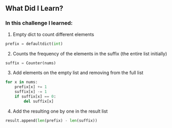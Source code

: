 ## What Did I Learn?

### In this challenge I learned:

1. Empty dict to count different elements
```python
prefix = defaultdict(int)
```

2. Counts the frequency of the elements in the suffix (the entire list initially)
```python
suffix = Counter(nums)
```

3. Add elements on the empty list and removing from the full list
```python
for x in nums:
    prefix[x] += 1
    suffix[x] -= 1
    if suffix[x] == 0:
        del suffix[x]
```

4. Add the resulting one by one in the result list
```python
result.append(len(prefix) - len(suffix))
```